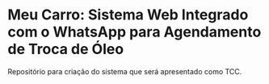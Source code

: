 # Meu Carro: Sistema Web Integrado com o WhatsApp para Agendamento de Troca de Óleo

Repositório para criação do sistema que será apresentado como TCC.

